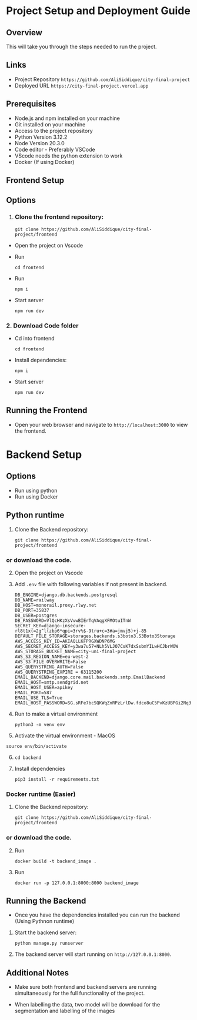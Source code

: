 # Project Setup and Deployment Guide

## Overview
This will take you through the steps needed to run the project.

## Links
- Project Repository `https://github.com/AliSiddique/city-final-project`
- Deployed URL `https://city-final-project.vercel.app`


## Prerequisites
- Node.js and npm installed on your machine
- Git installed on your machine
- Access to the project repository
- Python Version 3.12.2
- Node Version 20.3.0
- Code editor - Preferably VSCode
- VScode needs the python extension to work
- Docker (If using Docker)


## Frontend Setup
## Options 

1. ### Clone the frontend repository:
    ```
    git clone https://github.com/AliSiddique/city-final-project/frontend
    ```
- Open the project on Vscode
-  Run 
     ```
     cd frontend
    ```

-   Run 
    ```
    npm i
    ```
- Start server
  ```
  npm run dev
  ```    

### 2. Download Code folder
- Cd into frontend  
     ```
    cd frontend
    ```
- Install dependencies:
    ```
    npm i
    ```

- Start server
  ```
  npm run dev
  ```



## Running the Frontend
- Open your web browser and navigate to `http://localhost:3000` to view the frontend.

# Backend Setup
## Options 
- Run using python
- Run using Docker


## Python runtime
1. Clone the Backend repository:
    ```
    git clone https://github.com/AliSiddique/city-final-project/frontend
    ```
  ### or download the code.
2. Open the project on Vscode
3. Add `.env` file with following variables if not present in backend.
    ```
    DB_ENGINE=django.db.backends.postgresql
    DB_NAME=railway
    DB_HOST=monorail.proxy.rlwy.net
    DB_PORT=35837
    DB_USER=postgres
    DB_PASSWORD=VlQcHKzXsVvwBIErTqVAqgXFMOtuITnW
    SECRET_KEY=django-insecure-rl8t1x(=2g^l(zbp6*qpi=3rv%$-9tru+c=3#a=jmvj5)+j-85
    DEFAULT_FILE_STORAGE=storages.backends.s3boto3.S3Boto3Storage
    AWS_ACCESS_KEY_ID=AKIAQLLKFPRGXWDNP6MG
    AWS_SECRET_ACCESS_KEY=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
    AWS_STORAGE_BUCKET_NAME=city-uni-final-project
    AWS_S3_REGION_NAME=eu-west-2
    AWS_S3_FILE_OVERWRITE=False
    AWS_QUERYSTRING_AUTH=False
    AWS_QUERYSTRING_EXPIRE = 63115200
    EMAIL_BACKEND=django.core.mail.backends.smtp.EmailBackend
    EMAIL_HOST=smtp.sendgrid.net
    EMAIL_HOST_USER=apikey 
    EMAIL_PORT=587
    EMAIL_USE_TLS=True
    EMAIL_HOST_PASSWORD=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
    ```

4.  Run to make a virtual environment
    ```
    python3 -m venv env
    ```
5. Activate the virtual environment - MacOS
  ```
  source env/bin/activate
  ```    
6.  ```
    cd backend
    ```

7. Install dependencies
    ```
    pip3 install -r requirements.txt
    ```

### Docker runtime (Easier)
1. Clone the Backend repository:
    ```
    git clone https://github.com/AliSiddique/city-final-project/frontend
    ```
  ###  or download the code.

2. Run 
    ```
    docker build -t backend_image .
    ```
3. Run 
    ```
    docker run -p 127.0.0.1:8000:8000 backend_image
    ```

## Running the Backend
- Once you have the dependencies installed you can run the backend (Using Pythnon runtime)
1. Start the backend server:
    ```
    python manage.py runserver
    ```
2. The backend server will start running on `http://127.0.0.1:8000`.

## Additional Notes
- Make sure both frontend and backend servers are running simultaneously for the full functionality of the project.

- When labelling the data, two model will be download for the segmentation and labelling of the images